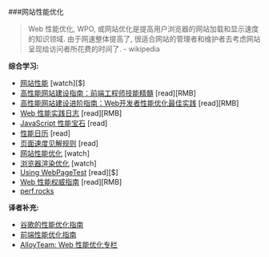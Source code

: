 ###网站性能优化

>Web 性能优化, WPO, 或网站优化是提高用户浏览器的网站加载和显示速度的知识领域. 由于网速整体提高了, 很适合网站的管理者和维护者去考虑网站呈现给访问者所花费的时间了. - wikipedia

**综合学习:**

* [网站性能](https://frontendmasters.com/courses/website-performance/) [watch][$]
* [高性能网站建设指南：前端工程师技能精髓](http://www.amazon.cn/%E9%AB%98%E6%80%A7%E8%83%BD%E7%BD%91%E7%AB%99%E5%BB%BA%E8%AE%BE%E6%8C%87%E5%8D%97-%E5%89%8D%E7%AB%AF%E5%B7%A5%E7%A8%8B%E5%B8%88%E6%8A%80%E8%83%BD%E7%B2%BE%E9%AB%93-%E5%8F%B2%E8%92%82%E5%A4%AB%C2%B7%E6%A1%91%E5%BE%B7%E6%96%AF/dp/B00XI979P4/ref=sr_1_1) [read][RMB]
* [高性能网站建设进阶指南：Web开发者性能优化最佳实践](http://www.amazon.cn/%E9%AB%98%E6%80%A7%E8%83%BD%E7%BD%91%E7%AB%99%E5%BB%BA%E8%AE%BE%E8%BF%9B%E9%98%B6%E6%8C%87%E5%8D%97-Web%E5%BC%80%E5%8F%91%E8%80%85%E6%80%A7%E8%83%BD%E4%BC%98%E5%8C%96%E6%9C%80%E4%BD%B3%E5%AE%9E%E8%B7%B5-%E6%A1%91%E5%BE%B7%E6%96%AF%E3%80%80-%E5%8F%A3%E7%A2%91%E7%BD%91%E5%89%8D%E7%AB%AF%E5%9B%A2%E9%98%9F/dp/B0129346KK/ref=sr_1_1) [read][RMB]
* [Web 性能实践日志](http://www.amazon.cn/Web%E6%80%A7%E8%83%BD%E5%AE%9E%E8%B7%B5%E6%97%A5%E5%BF%97-%E6%96%AF%E6%89%98%E6%89%AC/dp/B00K4RUL94/ref=sr_1_1) [read][RMB]
* [JavaScript 性能宝石](http://javascriptrocks.com/) [read]
* [性能日历](http://calendar.perfplanet.com/2014/) [read]
* [页面速度见解规则](https://developers.google.com/speed/docs/insights/rules) [read]
* [网站性能优化](https://www.udacity.com/course/website-performance-optimization--ud884) [watch]
* [浏览器渲染优化](https://www.udacity.com/course/browser-rendering-optimization--ud860) [watch]
* [Using WebPageTest](http://www.amazon.com/Using-WebPageTest-Rick-Viscomi/dp/1491902590/ref=sr_1_1) [read][$]
* [Web 性能权威指南](http://www.amazon.cn/Web%E6%80%A7%E8%83%BD%E6%9D%83%E5%A8%81%E6%8C%87%E5%8D%97-%E6%A0%BC%E9%87%8C%E9%AB%98%E5%88%A9%E5%85%8B/dp/B00JMKWHFU/ref=sr_1_1) [read][RMB]
* [perf.rocks](http://perf.rocks)

**译者补充:**

* [谷歌的性能优化指南](https://developers.google.com/web/fundamentals/performance/?hl=zh-cn)
* [前端性能优化指南](https://github.com/kahn1990/web_performance_optimization)
* [AlloyTeam: Web 性能优化专栏](http://www.alloyteam.com/2015/11/alloyteam-present-dry-event-countdown-2-days-performance-optimization-blog/)